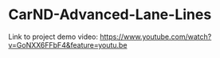 # CarND-Advanced-Lane-Lines
Link to project demo video: https://www.youtube.com/watch?v=GoNXX6FFbF4&feature=youtu.be
